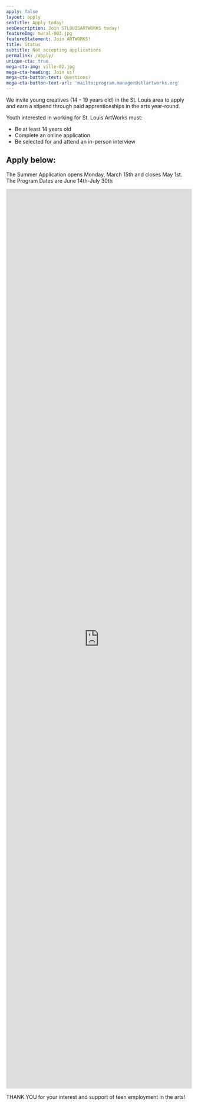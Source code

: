```yaml
---
apply: false
layout: apply
seoTitle: Apply today!
seoDescription: Join STLOUISARTWORKS today!
featureImg: mural-003.jpg
featureStatement: Join ARTWORKS!
title: Status
subtitle: Not accepting applications 
permalink: /apply/
unique-cta: true
mega-cta-img: ville-02.jpg
mega-cta-heading: Join us!
mega-cta-button-text: Questions?
mega-cta-button-text-url: 'mailto:program.manager@stlartworks.org'
---
```

We invite young creatives (14 - 19 years old) in the St. Louis area to apply and earn a stipend through paid apprenticeships in the arts year-round.

Youth interested in working for St. Louis ArtWorks must:

* Be at least 14 years old
* Complete an online application
* Be selected for and attend an in-person interview 

## Apply below:

The Summer Application opens Monday, March 15th and closes May 1st. The Program Dates are June 14th-July 30th

<iframe style="width: 100%" src="https://docs.google.com/forms/d/e/1FAIpQLScVcvYV5fQq1NQEfqkvtsQJgBYH9WE3pFmRQ8c1Jgh7zBxiYg/viewform?embedded=true" width="100%" height="2435" frameborder="0" marginheight="0" marginwidth="0">Loading…</iframe>

THANK YOU for your interest and support of teen employment in the arts!
